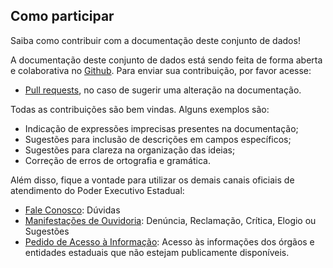 ## Como participar

Saiba como contribuir com a documentação deste conjunto de dados!

A documentação deste conjunto de dados está sendo feita de forma aberta e colaborativa no [Github](https://github.com/transparencia-mg/bens-tombados). Para enviar sua contribuição, por favor acesse:

- [Pull requests](https://github.com/transparencia-mg/bens-tombados/pulls), no caso de sugerir uma alteração na documentação.

Todas as contribuições são bem vindas. Alguns exemplos são:

* Indicação de expressões imprecisas presentes na documentação;
* Sugestões para inclusão de descrições em campos específicos;
* Sugestões para clareza na organização das ideias;
* Correção de erros de ortografia e gramática.

Além disso, fique a vontade para utilizar os demais canais oficiais de atendimento do Poder Executivo Estadual:

- [Fale Conosco](https://faleconosco.mg.gov.br/ligminas-bpms-frontend/publico/br/gov/prodemge/seplag/ligminasbpms/visao/processos/RegistrarAtendimentoFaleConosco.zul?processo=PROC_00093&atividade=ATIV_00388&site=IPSEMG): Dúvidas
- [Manifestações de Ouvidoria](http://www.ouvidoriageral.mg.gov.br/): Denúncia, Reclamação, Crítica, Elogio ou Sugestões
- [Pedido de Acesso à Informação](http://www.acessoainformacao.mg.gov.br/sistema/site/index.html): Acesso às informações dos órgãos e entidades estaduais que não estejam publicamente disponíveis.
